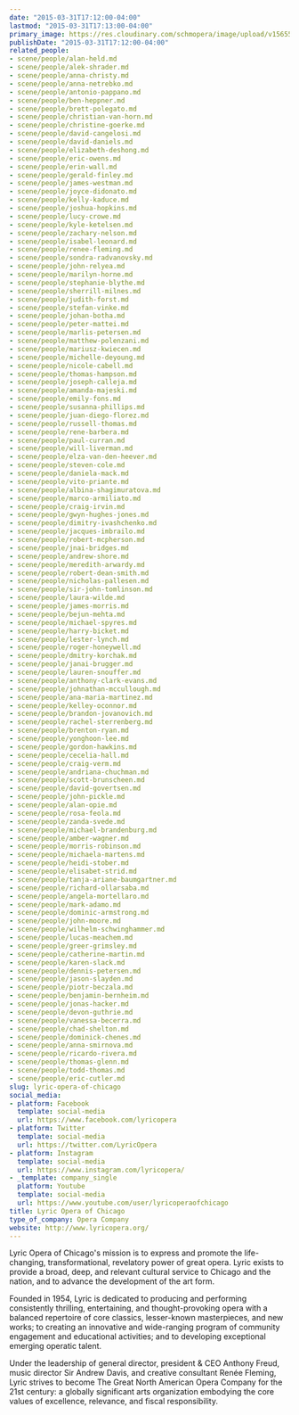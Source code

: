 ```yaml
---
date: "2015-03-31T17:12:00-04:00"
lastmod: "2015-03-31T17:13:00-04:00"
primary_image: https://res.cloudinary.com/schmopera/image/upload/v1565561875/media/2019/08/Logo-LOC_klxiny.jpg
publishDate: "2015-03-31T17:12:00-04:00"
related_people:
- scene/people/alan-held.md
- scene/people/alek-shrader.md
- scene/people/anna-christy.md
- scene/people/anna-netrebko.md
- scene/people/antonio-pappano.md
- scene/people/ben-heppner.md
- scene/people/brett-polegato.md
- scene/people/christian-van-horn.md
- scene/people/christine-goerke.md
- scene/people/david-cangelosi.md
- scene/people/david-daniels.md
- scene/people/elizabeth-deshong.md
- scene/people/eric-owens.md
- scene/people/erin-wall.md
- scene/people/gerald-finley.md
- scene/people/james-westman.md
- scene/people/joyce-didonato.md
- scene/people/kelly-kaduce.md
- scene/people/joshua-hopkins.md
- scene/people/lucy-crowe.md
- scene/people/kyle-ketelsen.md
- scene/people/zachary-nelson.md
- scene/people/isabel-leonard.md
- scene/people/renee-fleming.md
- scene/people/sondra-radvanovsky.md
- scene/people/john-relyea.md
- scene/people/marilyn-horne.md
- scene/people/stephanie-blythe.md
- scene/people/sherrill-milnes.md
- scene/people/judith-forst.md
- scene/people/stefan-vinke.md
- scene/people/johan-botha.md
- scene/people/peter-mattei.md
- scene/people/marlis-petersen.md
- scene/people/matthew-polenzani.md
- scene/people/mariusz-kwiecen.md
- scene/people/michelle-deyoung.md
- scene/people/nicole-cabell.md
- scene/people/thomas-hampson.md
- scene/people/joseph-calleja.md
- scene/people/amanda-majeski.md
- scene/people/emily-fons.md
- scene/people/susanna-phillips.md
- scene/people/juan-diego-florez.md
- scene/people/russell-thomas.md
- scene/people/rene-barbera.md
- scene/people/paul-curran.md
- scene/people/will-liverman.md
- scene/people/elza-van-den-heever.md
- scene/people/steven-cole.md
- scene/people/daniela-mack.md
- scene/people/vito-priante.md
- scene/people/albina-shagimuratova.md
- scene/people/marco-armiliato.md
- scene/people/craig-irvin.md
- scene/people/gwyn-hughes-jones.md
- scene/people/dimitry-ivashchenko.md
- scene/people/jacques-imbrailo.md
- scene/people/robert-mcpherson.md
- scene/people/jnai-bridges.md
- scene/people/andrew-shore.md
- scene/people/meredith-arwardy.md
- scene/people/robert-dean-smith.md
- scene/people/nicholas-pallesen.md
- scene/people/sir-john-tomlinson.md
- scene/people/laura-wilde.md
- scene/people/james-morris.md
- scene/people/bejun-mehta.md
- scene/people/michael-spyres.md
- scene/people/harry-bicket.md
- scene/people/lester-lynch.md
- scene/people/roger-honeywell.md
- scene/people/dmitry-korchak.md
- scene/people/janai-brugger.md
- scene/people/lauren-snouffer.md
- scene/people/anthony-clark-evans.md
- scene/people/johnathan-mccullough.md
- scene/people/ana-maria-martinez.md
- scene/people/kelley-oconnor.md
- scene/people/brandon-jovanovich.md
- scene/people/rachel-sterrenberg.md
- scene/people/brenton-ryan.md
- scene/people/yonghoon-lee.md
- scene/people/gordon-hawkins.md
- scene/people/cecelia-hall.md
- scene/people/craig-verm.md
- scene/people/andriana-chuchman.md
- scene/people/scott-brunscheen.md
- scene/people/david-govertsen.md
- scene/people/john-pickle.md
- scene/people/alan-opie.md
- scene/people/rosa-feola.md
- scene/people/zanda-svede.md
- scene/people/michael-brandenburg.md
- scene/people/amber-wagner.md
- scene/people/morris-robinson.md
- scene/people/michaela-martens.md
- scene/people/heidi-stober.md
- scene/people/elisabet-strid.md
- scene/people/tanja-ariane-baumgartner.md
- scene/people/richard-ollarsaba.md
- scene/people/angela-mortellaro.md
- scene/people/mark-adamo.md
- scene/people/dominic-armstrong.md
- scene/people/john-moore.md
- scene/people/wilhelm-schwinghammer.md
- scene/people/lucas-meachem.md
- scene/people/greer-grimsley.md
- scene/people/catherine-martin.md
- scene/people/karen-slack.md
- scene/people/dennis-petersen.md
- scene/people/jason-slayden.md
- scene/people/piotr-beczala.md
- scene/people/benjamin-bernheim.md
- scene/people/jonas-hacker.md
- scene/people/devon-guthrie.md
- scene/people/vanessa-becerra.md
- scene/people/chad-shelton.md
- scene/people/dominick-chenes.md
- scene/people/anna-smirnova.md
- scene/people/ricardo-rivera.md
- scene/people/thomas-glenn.md
- scene/people/todd-thomas.md
- scene/people/eric-cutler.md
slug: lyric-opera-of-chicago
social_media:
- platform: Facebook
  template: social-media
  url: https://www.facebook.com/lyricopera
- platform: Twitter
  template: social-media
  url: https://twitter.com/LyricOpera
- platform: Instagram
  template: social-media
  url: https://www.instagram.com/lyricopera/
- _template: company_single
  platform: Youtube
  template: social-media
  url: https://www.youtube.com/user/lyricoperaofchicago
title: Lyric Opera of Chicago
type_of_company: Opera Company
website: http://www.lyricopera.org/
---
```

Lyric Opera of Chicago's mission is to express and promote the life-changing, transformational, revelatory power of great opera. Lyric exists to provide a broad, deep, and relevant cultural service to Chicago and the nation, and to advance the development of the art form.

Founded in 1954, Lyric is dedicated to producing and performing consistently thrilling, entertaining, and thought-provoking opera with a balanced repertoire of core classics, lesser-known masterpieces, and new works; to creating an innovative and wide-ranging program of community engagement and educational activities; and to developing exceptional emerging operatic talent.

Under the leadership of general director, president & CEO Anthony Freud, music director Sir Andrew Davis, and creative consultant Renée Fleming, Lyric strives to become The Great North American Opera Company for the 21st century: a globally significant arts organization embodying the core values of excellence, relevance, and fiscal responsibility.